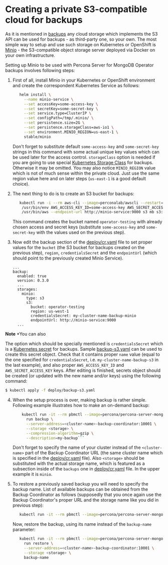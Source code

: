 Creating a private S3-compatible cloud for backups
===============================================================================

As it is mentioned in [backups](https://percona-lab.github.io/percona-server-mongodb-operator/configure/backups) any cloud storage which implements the S3 API can be used for backups - as third-party one, so your own.
The most simple way to setup and use such storage on Kubernetes or OpenShift is [Minio](https://www.minio.io/) - the S3-compatible object storage server deployed via Docker on your own infrastructure.

Setting up Minio to be used with Percona Server for MongoDB Operator backups involves following steps:

1. First of all, install Minio in your Kubernetes or OpenShift environment and create the correspondent Kubernetes Service as follows:

   ```bash
      helm install \
        --name minio-service \
        --set accessKey=some-access-key \
        --set secretKey=some-secret-key \
        --set service.type=ClusterIP \
        --set configPath=/tmp/.minio/ \
        --set persistence.size=2G \
        --set persistence.storageClass=aws-io1 \
        --set environment.MINIO_REGION=us-east-1 \
        stable/minio
   ```

   Don't forget to substitute default `some-access-key` and `some-secret-key` strings in this command with some actual unique key values which can be used later for the access control.
   `storageClass` option is needed if you are going to use special [Kubernetes Storage Class](https://kubernetes.io/docs/concepts/storage/storage-classes/) for backups. Otherwise it may be omitted.
   You may also notice `MINIO_REGION` value which is not of much sense within the private cloud. Just use the same region value here and on later steps (`us-east-1` is a good default choice).

2. The next thing to do is to create an S3 bucket for backups:

   ```bash
      kubectl run -i --rm aws-cli --image=perconalab/awscli --restart=Never -- \
       /usr/bin/env AWS_ACCESS_KEY_ID=some-access-key AWS_SECRET_ACCESS_KEY=some-secret-key AWS_DEFAULT_REGION=us-east-1 \
       /usr/bin/aws --endpoint-url http://minio-service:9000 s3 mb s3://operator-testing
   ```

   This command creates the bucket named `operator-testing` with already chosen access and secret keys (substitute `some-access-key` and `some-secret-key` with the values used on the previous step).

3. Now edit the backup section of the [deploy/cr.yaml](https://github.com/Percona-Lab/percona-server-mongodb-operator/blob/master/deploy/cr.yaml) file to set proper values for the `bucket` (the S3 bucket for backups created on the previous step), `region`, `credentialsSecret` and the `endpointUrl` (which should point to the previously created Minio Service). 

   ```
   ...
   backup:
     enabled: true
     version: 0.3.0
     ...
     storages:
       minio:
         type: s3
         s3:
           bucket: operator-testing
           region: us-west-1
           credentialsSecret: my-cluster-name-backup-minio
           endpointUrl: http://minio-service:9000
     ...
   ```

**Note** *You can also 

   The option which should be specially mentioned is `credentialsSecret` which is a [Kubernetes secret](https://kubernetes.io/docs/concepts/configuration/secret/) for backups. Sample [backup-s3.yaml](https://github.com/Percona-Lab/percona-server-mongodb-operator/blob/master/deploy/backup-s3.yaml) can be used to create this secret object. Check that it contains proper `name` value (equal to the one specified for `credentialsSecret`, i.e. `my-cluster-name-backup-s3` in the last example), and also proper `AWS_ACCESS_KEY_ID` and `AWS_SECRET_ACCESS_KEY` keys. After editing is finished, secrets object should be created (or updated with the new name and/or keys) using the following command:

   ```bash
   $ kubectl apply -f deploy/backup-s3.yaml
   ```

4. When the setup process is over, making backup is rather simple. Following example illustrates how to make an on-demand backup:

   ```bash
       kubectl run -it --rm pbmctl --image=percona/percona-server-mongodb-operator:0.3.0-backup-pbmctl --restart=Never -- \
         run backup \
         --server-address=<cluster-name>-backup-coordinator:10001 \
         --storage <storage> \
         --compression-algorithm=gzip \
         --description=my-backup```
   ```

   Don't forget to specify the name of your cluster instead of the `<cluster-name>` part of the Backup Coordinator URL (the same cluster name which is specified in the [deploy/cr.yaml](https://github.com/Percona-Lab/percona-server-mongodb-operator/blob/master/deploy/cr.yaml) file). Also `<storage>` should be substituted with the actual storage name, which is featured as a subsection inside of the `backups` one in [deploy/cr.yaml](https://github.com/Percona-Lab/percona-server-mongodb-operator/blob/master/deploy/cr.yaml) file. In the upper example it is `minio`.

5. To restore a previously saved backup you will need to specify the backup name. List of available backups can be obtained from the Backup Coordinator as follows (supposedly that you once again use the Backup Coordinator's proper URL and the storage name like you did in previous step):

   ```bash
      kubectl run -it --rm pbmctl --image=percona/percona-server-mongodb-operator:0.3.0-backup-pbmctl --restart=Never -- list backups --server-address=<cluster-name>-backup-coordinator:10001
   ```
   Now, restore the backup, using its name instead of the `backup-name` parameter:

   ```bash
      kubectl run -it --rm pbmctl --image=percona/percona-server-mongodb-operator:0.3.0-backup-pbmctl --restart=Never -- \
        run restore \
        --server-address=<cluster-name>-backup-coordinator:10001 \
        --storage <storage> \
        backup-name
   ```


